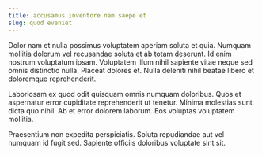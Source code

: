```yaml
---
title: accusamus inventore nam saepe et
slug: quod eveniet
---
```


Dolor nam et nulla possimus voluptatem aperiam soluta et quia. Numquam mollitia dolorum vel recusandae soluta et ab totam deserunt. Id enim nostrum voluptatum ipsam. Voluptatem illum nihil sapiente vitae neque sed omnis distinctio nulla. Placeat dolores et. Nulla deleniti nihil beatae libero et doloremque reprehenderit.

Laboriosam ex quod odit quisquam omnis numquam doloribus. Quos et aspernatur error cupiditate reprehenderit ut tenetur. Minima molestias sunt dicta quo nihil. Ab et error dolorem laborum. Eos voluptas voluptatem mollitia.

Praesentium non expedita perspiciatis. Soluta repudiandae aut vel numquam id fugit sed. Sapiente officiis doloribus voluptate sint sit.
